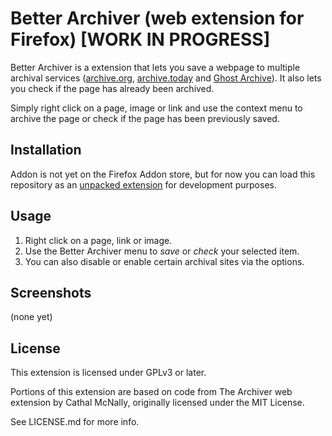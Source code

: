 # Better Archiver (web extension for Firefox) [WORK IN PROGRESS]

Better Archiver is a extension that lets you save a webpage to multiple archival services ([archive.org](https://archive.org/), [archive.today](https://archive.today) and [Ghost Archive](https://ghostarchive.org)). It also lets you check if the page has already been archived.

Simply right click on a page, image or link and use the context menu to archive the page or check if the page has been previously saved.

## Installation

Addon is not yet on the Firefox Addon store, but for now you can load this repository as an [unpacked extension](https://extensionworkshop.com/documentation/develop/temporary-installation-in-firefox) for development purposes.

## Usage

1. Right click on a page, link or image.
2. Use the Better Archiver menu to *save* or *check* your selected item.
3. You can also disable or enable certain archival sites via the options.

## Screenshots

(none yet)

## License

This extension is licensed under GPLv3 or later.

Portions of this extension are based on code from The Archiver web extension by Cathal McNally, originally licensed under the MIT License.

See LICENSE.md for more info.